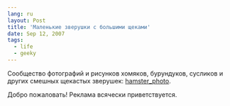 ```yaml
---
lang: ru
layout: Post
title: 'Маленькие зверушки с большими щеками'
date: Sep 12, 2007
tags:
  - life
  - geeky
---
```


Сообщество фотографий и рисунков хомяков, бурундуков, сусликов и других смешных щекастых зверушек: [hamster_photo](http://hamster-photo.livejournal.com/).

Добро пожаловать! Реклама всячески приветствуется.

